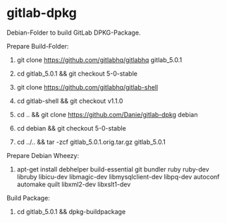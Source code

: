 gitlab-dpkg
===========
Debian-Folder to build GitLab DPKG-Package.

Prepare Build-Folder:

1. git clone https://github.com/gitlabhq/gitlabhq gitlab_5.0.1

2. cd gitlab_5.0.1 && git checkout 5-0-stable

3. git clone https://github.com/gitlabhq/gitlab-shell

4. cd gitlab-shell && git checkout v1.1.0

5. cd .. && git clone https://github.com/Danie/gitlab-dpkg debian

6. cd debian && git checkout 5-0-stable

7. cd ../.. && tar -zcf gitlab_5.0.1.orig.tar.gz gitlab_5.0.1

Prepare Debian Wheezy:

1. apt-get install debhelper build-essential git bundler ruby ruby-dev libruby libicu-dev libmagic-dev libmysqlclient-dev libpq-dev autoconf automake quilt libxml2-dev libxslt1-dev

Build Package:

1. cd gitlab_5.0.1 && dpkg-buildpackage

